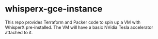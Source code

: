 # whisperx-gce-instance
This repo provides Terraform and Packer code to spin up a VM with WhisperX pre-installed.
The VM will have a basic NVidia Tesla accelerator attached to it.
